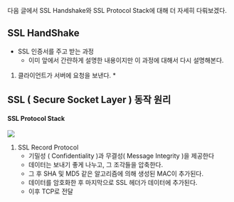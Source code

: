 다음 글에서 SSL Handshake와 SSL Protocol Stack에 대해 더 자세히 다뤄보겠다.

## SSL HandShake

* SSL 인증서를 주고 받는 과정
  * 이미 앞에서 간랸하게 설명한 내용이지만 이 과정에 대해서 다시 설명해본다.

1. 클라이언트가 서버에 요청을 보낸다.
   * 

## SSL ( Secure Socket Layer ) 동작 원리

#### SSL Protocol Stack

![](/Users/seongjunkim/Repository/Gmkseta/blog-content/posts/https-and-ssl/2021-12-12-23-07-00.png)

1. SSL Record Protocol
   * 기밀성 ( Confidentiality )과 무결성( Message Integrity )을 제공한다
   * 데이터는 보내기 좋게 나누고, 그 조각들을 압축한다.
   * 그 후 SHA 및 MD5 같은 알고리즘에 의해 생성된 MAC이 추가된다.
   * 데이터를 암호화한 후 마지막으로 SSL 헤더가 데이터에 추가된다.
   * 이후 TCP로 전달